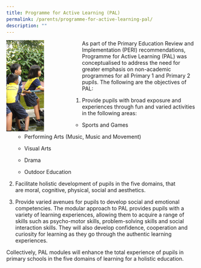```yaml
---
title: Programme for Active Learning (PAL)
permalink: /parents/programme-for-active-learning-pal/
description: ""
---
```


<div>
<div style="float: left">
<img src="/images/pal.png" 
     style="width:50%">
</div>
</div><p>As part of the Primary Education Review and Implementation (PERI) recommendations, Programme for Active Learning (PAL) was conceptualised to address the need for greater emphasis on non-academic programmes for all Primary 1 and Primary 2 pupils. The following are the objectives of PAL:</p>
<ol>
<li>
<p>Provide pupils with broad exposure and experiences through fun and varied activities in the following areas:</p>
<ul>
<li>
<p>Sports and Games</p>
</li>
<li>
<p>Performing Arts (Music, Music and Movement)</p>
</li>
<li>
<p>Visual Arts</p>
</li>
<li>
<p>Drama</p>
</li>
<li>
<p>Outdoor Education</p>
</li>
</ul>
</li>
<li>
<p>Facilitate holistic development of pupils in the five domains, that are&nbsp;moral, cognitive, physical, social&nbsp;and aesthetics.&nbsp;</p>
</li>
<li>
<p>Provide varied avenues for pupils to develop social and emotional competencies. The modular approach to PAL provides pupils with a variety of learning experiences, allowing them to acquire a range of skills such as psycho-motor skills, problem-solving skills and social interaction skills. They will also develop confidence, cooperation and curiosity for learning as they go through the authentic learning experiences.</p>
</li>
</ol>
<p>Collectively, PAL modules will enhance the total experience of pupils in primary schools in the five domains of learning for a holistic education.&nbsp;</p>